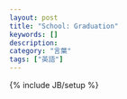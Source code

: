 ```yaml
---
layout: post
title: "School: Graduation"
keywords: []
description: 
category: "言葉"
tags: ["英語"]
---
```

{% include JB/setup %}

